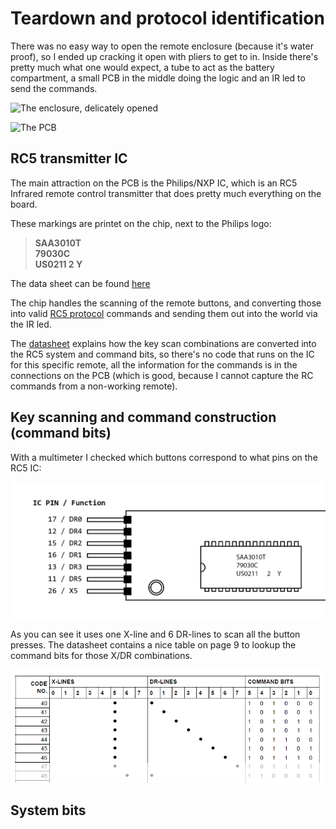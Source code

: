 # Teardown and protocol identification

There was no easy way to open the remote enclosure (because it's water proof), 
so I ended up cracking it open with pliers to get to in. Inside there's 
pretty much what one would expect, a tube to act as the battery compartment, a
small PCB in the middle doing the logic and an IR led to send the commands.

![The enclosure, delicately opened](img/remote-opened.jpg)

![The PCB](img/remote-pcb.jpg)

## RC5 transmitter IC

The main attraction on the PCB is the Philips/NXP IC, which is an RC5 Infrared 
remote control transmitter that does pretty much everything on the board. 

These markings are printet on the chip, next to the Philips logo:

> **SAA3010T**  
> **79030C**  
> **US0211 2 Y**  

The data sheet can be found [here](SAA3010T-datasheet.pdf)

The chip handles the scanning of the remote buttons, and converting those into
valid [RC5 protocol](https://en.wikipedia.org/wiki/RC-5) commands and sending 
them out into the world via the IR led.

The [datasheet](SAA3010T-datasheet.pdf) explains how the key scan combinations
are converted into the RC5 system and command bits, so there's no code that
runs on the IC for this specific remote, all the information for the commands
is in the connections on the PCB (which is good, because I cannot capture the 
RC commands from a non-working remote).

## Key scanning and command construction (command bits)

With a multimeter I checked which buttons correspond to what pins on the 
RC5 IC:

![Pin mapping of the button connector](img/pin-mapping.png)

As you can see it uses one X-line and 6 DR-lines to scan all the button
presses. The datasheet contains a nice table on page 9 to lookup the command
bits for those X/DR combinations.

![Excerpt from the Command bits lookup table (data sheet page 9)](img/command-bits.png)

## System bits




